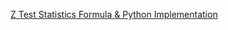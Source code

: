 [Z Test Statistics Formula & Python Implementation](https://towardsdatascience.com/z-test-statistics-formula-python-implementation-3755d67ba0e7)
